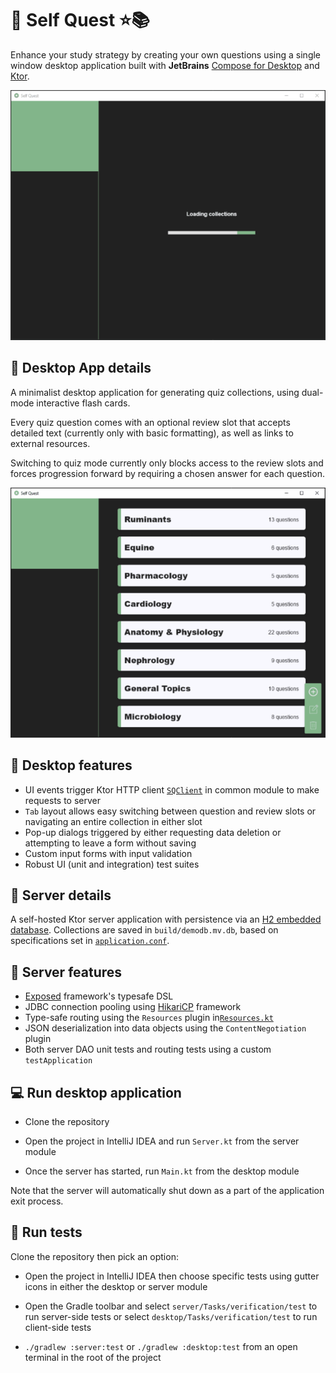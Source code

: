 # :rocket: Self Quest :star::books:

Enhance your study strategy by creating your own questions using a single window desktop application built
with **JetBrains** [Compose for Desktop](https://www.jetbrains.com/lp/compose-desktop/) and [Ktor](https://ktor.io/).

<div align="center">
  <img src="screenshots/sq_final_demo.gif" alt="Self Quest desktop basic demo"/>
</div>

## :memo: Desktop App details

A minimalist desktop application for generating quiz collections, using dual-mode interactive flash cards.

Every quiz question comes with an optional review slot that accepts detailed text (currently only with basic formatting), 
as well as links to external resources.

Switching to quiz mode currently only blocks access to the review slots and forces progression forward by requiring a 
chosen answer for each question.

<div align="center">
  <img src="screenshots/sq_quiz_demo.gif" alt="Self Quest desktop quiz demo"/>
</div>

## :briefcase: Desktop features

- UI events trigger Ktor HTTP client [`SQClient`](common/src/commonMain/kotlin/dev/bogwalk/client/SQClient.kt) in common 
module to make requests to server
- `Tab` layout allows easy switching between question and review slots or navigating an entire collection in either slot
- Pop-up dialogs triggered by either requesting data deletion or attempting to leave a form without saving
- Custom input forms with input validation
- Robust UI (unit and integration) test suites

## :memo: Server details

A self-hosted Ktor server application with persistence via an [H2 embedded database](https://www.h2database.com/html/features.html#connection_modes). 
Collections are saved in `build/demodb.mv.db`, based on specifications set in 
[`application.conf`](server/src/main/resources/application.conf).

## :briefcase: Server features

- [Exposed](https://github.com/JetBrains/Exposed) framework's typesafe DSL
- JDBC connection pooling using [HikariCP](https://github.com/brettwooldridge/HikariCP) framework
- Type-safe routing using the `Resources` plugin in[`Resources.kt`](common/src/commonMain/kotlin/dev/bogwalk/routes/Resources.kt)
- JSON deserialization into data objects using the `ContentNegotiation` plugin
- Both server DAO unit tests and routing tests using a custom `testApplication`

## :computer: Run desktop application

- Clone the repository

- Open the project in IntelliJ IDEA and run `Server.kt` from the server module

- Once the server has started, run `Main.kt` from the desktop module

Note that the server will automatically shut down as a part of the application exit process.

## :microscope: Run tests

Clone the repository then pick an option:

- Open the project in IntelliJ IDEA then choose specific tests using gutter icons in either the desktop or server module

- Open the Gradle toolbar and select `server/Tasks/verification/test` to run server-side tests or select 
`desktop/Tasks/verification/test` to run client-side tests 

- `./gradlew :server:test` or `./gradlew :desktop:test` from an open terminal in the root of the project